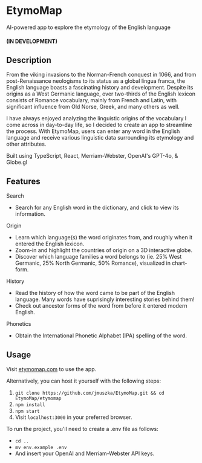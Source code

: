 # EtymoMap
AI-powered app to explore the etymology of the English language

#### (IN DEVELOPMENT)

## Description
From the viking invasions to the Norman-French conquest in 1066, and from post-Renaissance neologisms to its status as a global lingua franca, the English language boasts a fascinating history and development. Despite its origins as a West Germanic language, over two-thirds of the English lexicon consists of Romance vocabulary, mainly from French and Latin, with significant influence from Old Norse, Greek, and many others as well.

I have always enjoyed analyzing the linguistic origins of the vocabulary I come across in day-to-day life, so I decided to create an app to streamline the process. With EtymoMap, users can enter any word in the English language and receive various linguistic data surrounding its etymology and other attributes.

Built using TypeScript, React, Merriam-Webster, OpenAI's GPT-4o, & Globe.gl

## Features

Search
- Search for any English word in the dictionary, and click to view its information.

Origin
- Learn which language(s) the word originates from, and roughly when it entered the English lexicon.
- Zoom-in and highlight the countries of origin on a 3D interactive globe.
- Discover which language families a word belongs to (ie. 25% West Germanic, 25% North Germanic, 50% Romance), visualized in chart-form.

History
- Read the history of how the word came to be part of the English language. Many words have suprisingly interesting stories behind them!
- Check out ancestor forms of the word from before it entered modern English.

Phonetics
- Obtain the International Phonetic Alphabet (IPA) spelling of the word.

## Usage

Visit [etymomap.com](https://etymomap.com) to use the app.

Alternatively, you can host it yourself with the following steps:

1. `git clone https://github.com/jmuszka/EtymoMap.git && cd EtymoMap/etymomap`
2. `npm install`
3. `npm start`
4. Visit `localhost:3000` in your preferred browser.

To run the project, you'll need to create a .env file as follows:
- `cd .. `
- `mv env.example .env`
- And insert your OpenAI and Merriam-Webster API keys.
